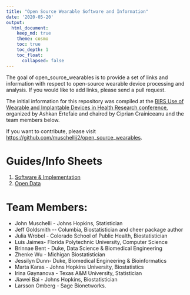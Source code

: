```yaml
---
title: "Open Source Wearable Software and Information"
date: '2020-05-20'
output: 
  html_document:
    keep_md: true
    theme: cosmo
    toc: true
    toc_depth: 1
    toc_float:
      collapsed: false
---
```




The goal of open_source_wearables is to provide a set of links and information with respect to open-source wearable device processing and analysis.  If you would like to add links, please send a pull request.

The initial information for this repository was compiled at the [BIRS Use of Wearable and Implantable Devices in Health Research conference](https://workshops.birs.ca/events/20w5109/schedule), organized by Ashkan Ertefaie and chaired by Ciprian Crainiceanu and the team members below.

If you want to contribute, please visit https://github.com/muschellij2/open_source_wearables.  

# Guides/Info Sheets

1. [Software & Implementation](implementation/index.html)
2. [Open Data](data/index.html)


# Team Members:
- John Muschelli - Johns Hopkins, Statistician
- Jeff Goldsmith -- Columbia, Biostatistician and cheer package author
- Julia Wrobel - Colorado School of Public Health, Biostatistician	
- Luis Jaimes- Florida Polytechnic University,  Computer Science
- Brinnae Bent - Duke, Data Science & Biomedical Engineering
- Zhenke Wu - Michigan Biostatistician	
- Jessilyn Dunn- Duke, Biomedical Engineering & Bioinformatics
- Marta Karas - Johns Hopkins University, Biostatistics
- Irina Gaynanova - Texas A&M University, Statistician
- Jiawei Bai - Johns Hopkins, Biostatistician
- Larsson Omberg - Sage Bionetworks.


